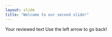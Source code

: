 ```yaml
---
layout: slide
title: "Welcome to our second slide!"
---
```

Your reviewed text
Use the left arrow to go back!
